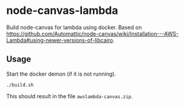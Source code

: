 # node-canvas-lambda

Build node-canvas for lambda using docker.
Based on https://github.com/Automattic/node-canvas/wiki/Installation---AWS-Lambda#using-newer-versions-of-libcairo.

## Usage

Start the docker demon (if it is not running).

```
./build.sh
```

This should result in the file `awslambda-canvas.zip`.
